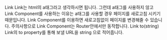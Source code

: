 Link
Link는 html의 a태그라고 생각하시면 됩니다. 그런데 a태그를 사용하지 않고 Link Component를 사용하는 이유는 a태그를 사용할 경우 페이지를 새로고침 시키기 때문입니다. Link Component를 이용하면 새로고침없이 페이지를 변경해줄 수 있습니다. 주의사항으로 Link Component는 Router안에서만 동작합니다.
Link to(string)
Link의 to property를 통해 보낼 URL을 string 으로 적어줍니다.
